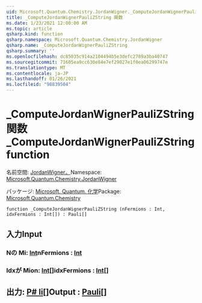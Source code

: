 ```yaml
---
uid: Microsoft.Quantum.Chemistry.JordanWigner._ComputeJordanWignerPauliZString
title: _ComputeJordanWignerPauliZString 関数
ms.date: 1/23/2021 12:00:00 AM
ms.topic: article
qsharp.kind: function
qsharp.namespace: Microsoft.Quantum.Chemistry.JordanWigner
qsharp.name: _ComputeJordanWignerPauliZString
qsharp.summary: ''
ms.openlocfilehash: dc85035c914a2104494b5e3defc2789a3ba40747
ms.sourcegitcommit: 71605ea9cc630e84e7ef29027e1f0ea06299747e
ms.translationtype: MT
ms.contentlocale: ja-JP
ms.lasthandoff: 01/26/2021
ms.locfileid: "98839504"
---
```

# <a name="_computejordanwignerpaulizstring-function"></a><span data-ttu-id="69aa6-102">_ComputeJordanWignerPauliZString 関数</span><span class="sxs-lookup"><span data-stu-id="69aa6-102">_ComputeJordanWignerPauliZString function</span></span>

<span data-ttu-id="69aa6-103">名前空間: [JordanWigner。](xref:Microsoft.Quantum.Chemistry.JordanWigner)</span><span class="sxs-lookup"><span data-stu-id="69aa6-103">Namespace: [Microsoft.Quantum.Chemistry.JordanWigner](xref:Microsoft.Quantum.Chemistry.JordanWigner)</span></span>

<span data-ttu-id="69aa6-104">パッケージ: [Microsoft. Quantum. 化学](https://nuget.org/packages/Microsoft.Quantum.Chemistry)</span><span class="sxs-lookup"><span data-stu-id="69aa6-104">Package: [Microsoft.Quantum.Chemistry](https://nuget.org/packages/Microsoft.Quantum.Chemistry)</span></span>




```qsharp
function _ComputeJordanWignerPauliZString (nFermions : Int, idxFermions : Int[]) : Pauli[]
```


## <a name="input"></a><span data-ttu-id="69aa6-105">入力</span><span class="sxs-lookup"><span data-stu-id="69aa6-105">Input</span></span>

### <a name="nfermions--int"></a><span data-ttu-id="69aa6-106">Nの Mi: [Int](xref:microsoft.quantum.lang-ref.int)</span><span class="sxs-lookup"><span data-stu-id="69aa6-106">nFermions : [Int](xref:microsoft.quantum.lang-ref.int)</span></span>




### <a name="idxfermions--int"></a><span data-ttu-id="69aa6-107">Idxが Mion: [Int](xref:microsoft.quantum.lang-ref.int)[]</span><span class="sxs-lookup"><span data-stu-id="69aa6-107">idxFermions : [Int](xref:microsoft.quantum.lang-ref.int)[]</span></span>





## <a name="output--pauli"></a><span data-ttu-id="69aa6-108">出力: [P# li](xref:microsoft.quantum.lang-ref.pauli)[]</span><span class="sxs-lookup"><span data-stu-id="69aa6-108">Output : [Pauli](xref:microsoft.quantum.lang-ref.pauli)[]</span></span>

